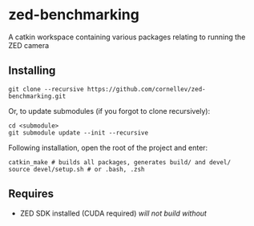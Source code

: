 # zed-benchmarking
A catkin workspace containing various packages relating to running the ZED camera

## Installing

`git clone --recursive https://github.com/cornellev/zed-benchmarking.git`

Or, to update submodules (if you forgot to clone recursively):

```
cd <submodule>
git submodule update --init --recursive
```

Following installation, open the root of the project and enter:

```
catkin_make # builds all packages, generates build/ and devel/
source devel/setup.sh # or .bash, .zsh
```

## Requires

* ZED SDK installed (CUDA required) *will not build without*